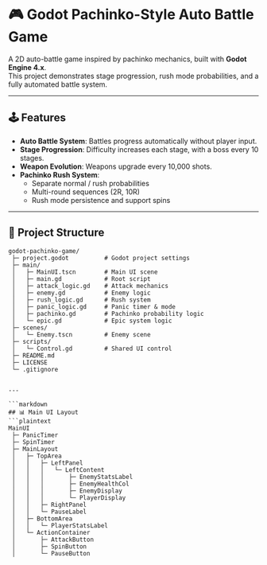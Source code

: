 # 🎮 Godot Pachinko-Style Auto Battle Game

A 2D auto-battle game inspired by pachinko mechanics, built with **Godot Engine 4.x**.  
This project demonstrates stage progression, rush mode probabilities, and a fully automated battle system.

---

## 🕹️ Features
- **Auto Battle System**: Battles progress automatically without player input.  
- **Stage Progression**: Difficulty increases each stage, with a boss every 10 stages.  
- **Weapon Evolution**: Weapons upgrade every 10,000 shots.  
- **Pachinko Rush System**:  
  - Separate normal / rush probabilities  
  - Multi-round sequences (2R, 10R)  
  - Rush mode persistence and support spins  

---

## 📂 Project Structure
```plaintext
godot-pachinko-game/
 ├─ project.godot          # Godot project settings
 ├─ main/
 │   ├─ MainUI.tscn        # Main UI scene
 │   ├─ main.gd            # Root script
 │   ├─ attack_logic.gd    # Attack mechanics
 │   ├─ enemy.gd           # Enemy logic
 │   ├─ rush_logic.gd      # Rush system
 │   ├─ panic_logic.gd     # Panic timer & mode
 │   ├─ pachinko.gd        # Pachinko probability logic
 │   └─ epic.gd            # Epic system logic
 ├─ scenes/
 │   └─ Enemy.tscn         # Enemy scene
 ├─ scripts/
 │   └─ Control.gd         # Shared UI control
 ├─ README.md
 ├─ LICENSE
 └─ .gitignore


---

```markdown
## 📊 Main UI Layout
```plaintext
MainUI
 ├─ PanicTimer
 ├─ SpinTimer
 ├─ MainLayout
 │   ├─ TopArea
 │   │   ├─ LeftPanel
 │   │   │   └─ LeftContent
 │   │   │       ├─ EnemyStatsLabel
 │   │   │       ├─ EnemyHealthCol
 │   │   │       ├─ EnemyDisplay
 │   │   │       └─ PlayerDisplay
 │   │   ├─ RightPanel
 │   │   └─ PauseLabel
 │   ├─ BottomArea
 │   │   └─ PlayerStatsLabel
 │   └─ ActionContainer
 │       ├─ AttackButton
 │       ├─ SpinButton
 │       └─ PauseButton
